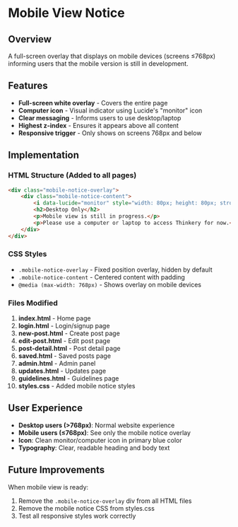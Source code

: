 # Mobile View Notice

## Overview
A full-screen overlay that displays on mobile devices (screens ≤768px) informing users that the mobile version is still in development.

## Features
- **Full-screen white overlay** - Covers the entire page
- **Computer icon** - Visual indicator using Lucide's "monitor" icon
- **Clear messaging** - Informs users to use desktop/laptop
- **Highest z-index** - Ensures it appears above all content
- **Responsive trigger** - Only shows on screens 768px and below

## Implementation

### HTML Structure (Added to all pages)
```html
<div class="mobile-notice-overlay">
    <div class="mobile-notice-content">
        <i data-lucide="monitor" style="width: 80px; height: 80px; stroke-width: 1.5;"></i>
        <h2>Desktop Only</h2>
        <p>Mobile view is still in progress.</p>
        <p>Please use a computer or laptop to access Thinkery for now.</p>
    </div>
</div>
```

### CSS Styles
- `.mobile-notice-overlay` - Fixed position overlay, hidden by default
- `.mobile-notice-content` - Centered content with padding
- `@media (max-width: 768px)` - Shows overlay on mobile devices

### Files Modified
1. **index.html** - Home page
2. **login.html** - Login/signup page
3. **new-post.html** - Create post page
4. **edit-post.html** - Edit post page
5. **post-detail.html** - Post detail page
6. **saved.html** - Saved posts page
7. **admin.html** - Admin panel
8. **updates.html** - Updates page
9. **guidelines.html** - Guidelines page
10. **styles.css** - Added mobile notice styles

## User Experience
- **Desktop users (>768px)**: Normal website experience
- **Mobile users (≤768px)**: See only the mobile notice overlay
- **Icon**: Clean monitor/computer icon in primary blue color
- **Typography**: Clear, readable heading and body text

## Future Improvements
When mobile view is ready:
1. Remove the `.mobile-notice-overlay` div from all HTML files
2. Remove the mobile notice CSS from styles.css
3. Test all responsive styles work correctly
